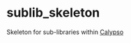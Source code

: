 # sublib_skeleton

Skeleton for sub-libraries within [Calypso](https://github.com/ThePuzlemaker/Calypso)
